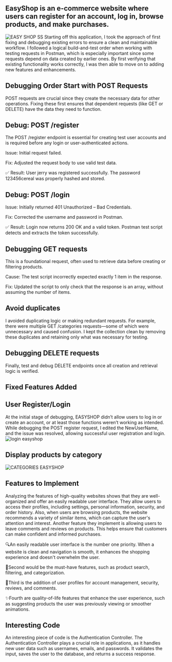 ## EasyShop is an e-commerce website where users can register for an account, log in, browse products, and make purchases.
![EASY SHOP SS](https://github.com/user-attachments/assets/46c3a5ba-8eee-4d7b-a564-2d2cd836cb86)
Starting off this application, I took the approach of first fixing and debugging existing errors to ensure a clean and maintainable workflow. I followed a logical build-and-test order when working with testing requests in Postman, which is especially important since some requests depend on data created by earlier ones. By first verifying that existing functionality works correctly, I was then able to move on to adding new features and enhancements.

## Debugging Order Start with POST Requests
POST requests are crucial since they create the necessary data for other operations. Fixing these first ensures that dependent requests (like GET or DELETE) have the data they need to function.

## Debug: POST /register
The POST /register endpoint is essential for creating test user accounts and is required before any login or user-authenticated actions.

Issue: Initial request failed.

Fix: Adjusted the request body to use valid test data.

✅ Result: User jerry was registered successfully. The password 123456cereal was properly hashed and stored.

## Debug: POST /login
Issue: Initially returned 401 Unauthorized – Bad Credentials.

Fix: Corrected the username and password in Postman.

✅ Result: Login now returns 200 OK and a valid token.
Postman test script detects and extracts the token successfully.

## Debugging GET requests
This is a foundational request, often used to retrieve data before creating or filtering products.

Cause: The test script incorrectly expected exactly 1 item in the response.

Fix: Updated the script to only check that the response is an array, without assuming the number of items.

## Avoid duplicates
I avoided duplicating logic or making redundant requests. For example, there were multiple GET /categories requests—some of which were unnecessary and caused confusion. I kept the collection clean by removing these duplicates and retaining only what was necessary for testing.

## Debugging DELETE requests
Finally, test and debug DELETE endpoints once all creation and retrieval logic is verified.
## Fixed Features Added
## User Register/Login
At the initial stage of debugging, EASYSHOP didn’t allow users to log in or create an account, or at least those functions weren’t working as intended.
While debugging the POST register request, I edited the NewUserName, and the issue was resolved, allowing successful user registration and login.
![login easyshop](https://github.com/user-attachments/assets/8fad0068-81e3-4ce6-a636-6e036d80bb07)
## Display products by category
![CATEGORIES EASYSHOP](https://github.com/user-attachments/assets/0cf0f9b5-07b7-471e-8bc0-4930e19afa48)

## Features to Implement
Analyzing the features of high-quality websites shows that they are well-organized and offer an easily readable user interface. They allow users to access their profiles, including settings, personal information, security, and order history. Also, when users are browsing products, the website recommends a variety of similar items, which can capture the user's attention and interest. Another feature they implement is allowing users to leave comments and reviews on products. This helps ensure that customers can make confident and informed purchases.

🔍An easily readable user interface is the number one priority. When a website is clean and navigation is smooth, it enhances the shopping experience and doesn't overwhelm the user.

🔎Second would be the must-have features, such as product search, filtering, and categorization. 

👤Third is the addition of user profiles for account management, security, reviews, and comments.

✨Fourth are quality-of-life features that enhance the user experience, such as suggesting products the user was previously viewing or smoother animations.

## Interesting Code
An interesting piece of code is the Authentication Controller. The Authentication Controller plays a crucial role in applications, as it handles new user data such as usernames, emails, and passwords. It validates the input, saves the user to the database, and returns a success response.

